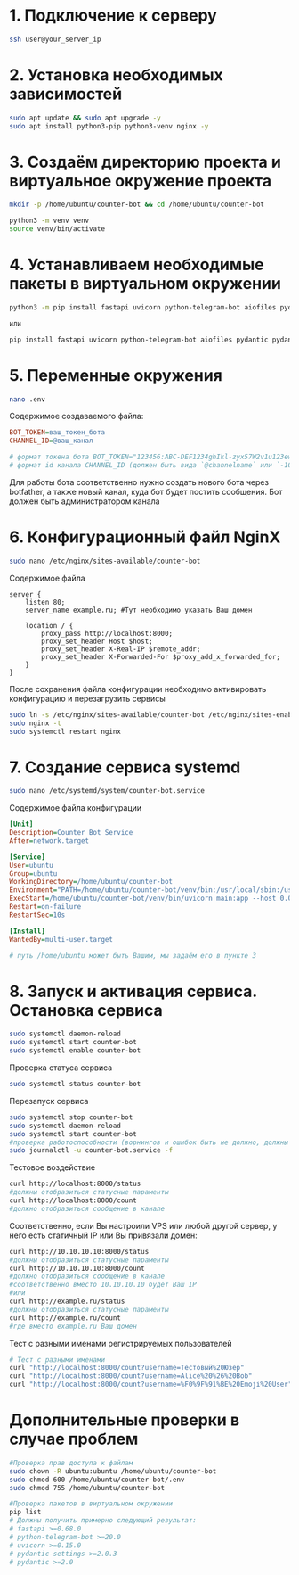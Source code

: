 #  1. Подключение к серверу 

```bash
ssh user@your_server_ip
```


# 2. Установка необходимых зависимостей 

```bash
sudo apt update && sudo apt upgrade -y
sudo apt install python3-pip python3-venv nginx -y
```

# 3. Создаём директорию проекта и виртуальное окружение проекта

```bash
mkdir -p /home/ubuntu/counter-bot && cd /home/ubuntu/counter-bot

python3 -m venv venv
source venv/bin/activate
```

# 4. Устанавливаем необходимые пакеты в виртуальном окружении

```bash
python3 -m pip install fastapi uvicorn python-telegram-bot aiofiles pydantic pydantic-settings

или 

pip install fastapi uvicorn python-telegram-bot aiofiles pydantic pydantic-settings
```

# 5. Переменные окружения

```bash
nano .env
```

Содержимое создаваемого файла:
```ini
BOT_TOKEN=ваш_токен_бота
CHANNEL_ID=@ваш_канал

# формат токена бота BOT_TOKEN="123456:ABC-DEF1234ghIkl-zyx57W2v1u123ew11"
# формат id канала CHANNEL_ID (должен быть вида `@channelname` или `-100123456789`) обязательно с -
```

Для работы бота соответственно нужно создать нового бота через botfather, а также новый канал, куда бот будет постить сообщения. Бот должен быть администратором канала

# 6. Конфигурационный файл NginX

```bash
sudo nano /etc/nginx/sites-available/counter-bot
```
Содержимое файла
```nginx
server {
    listen 80;
    server_name example.ru; #Тут необходимо указать Ваш домен

    location / {
        proxy_pass http://localhost:8000;
        proxy_set_header Host $host;
        proxy_set_header X-Real-IP $remote_addr;
        proxy_set_header X-Forwarded-For $proxy_add_x_forwarded_for;
    }
}
```
После сохранения файла конфигурации необходимо активировать конфигурацию и перезагрузить сервисы
```bash
sudo ln -s /etc/nginx/sites-available/counter-bot /etc/nginx/sites-enabled/
sudo nginx -t
sudo systemctl restart nginx
```
# 7. Создание сервиса systemd
```bash
sudo nano /etc/systemd/system/counter-bot.service
```
Содержимое файла конфигурации
```ini
[Unit]
Description=Counter Bot Service
After=network.target

[Service]
User=ubuntu
Group=ubuntu
WorkingDirectory=/home/ubuntu/counter-bot
Environment="PATH=/home/ubuntu/counter-bot/venv/bin:/usr/local/sbin:/usr/local/bin:/usr/sbin:/usr/bin:/sbin:/bin"
ExecStart=/home/ubuntu/counter-bot/venv/bin/uvicorn main:app --host 0.0.0.0 --port 8000
Restart=on-failure
RestartSec=10s

[Install]
WantedBy=multi-user.target

# путь /home/ubuntu может быть Вашим, мы задаём его в пункте 3
```

# 8. Запуск и активация сервиса. Остановка сервиса
```bash
sudo systemctl daemon-reload
sudo systemctl start counter-bot
sudo systemctl enable counter-bot
```
Проверка статуса сервиса
```bash
sudo systemctl status counter-bot
```


Перезапуск сервиса
```bash
sudo systemctl stop counter-bot
sudo systemctl daemon-reload
sudo systemctl start counter-bot
#проверка работоспособности (ворнингов и ошибок быть не должно, должны быть фрагменты тестовых обращений к боту и каналу)
sudo journalctl -u counter-bot.service -f
```
Тестовое воздействие
```bash
curl http://localhost:8000/status
#должны отобразиться статусные параменты
curl http://localhost:8000/count
#должно отобразиться сообщение в канале
```

Соответственно, если Вы настроили VPS или любой другой сервер, у него есть статичный IP или Вы привязали домен:

```bash
curl http://10.10.10.10:8000/status
#должны отобразиться статусные параменты
curl http://10.10.10.10:8000/count
#должно отобразиться сообщение в канале
#соответственно вместо 10.10.10.10 будет Ваш IP
#или
curl http://example.ru/status
#должны отобразиться статусные параменты
curl http://example.ru/count
#где вместо example.ru Ваш домен 
```
Тест с разными именами регистрируемых пользователей 
```bash
# Тест с разными именами
curl "http://localhost:8000/count?username=Тестовый%20Юзер"
curl "http://localhost:8000/count?username=Alice%20%26%20Bob"
curl "http://localhost:8000/count?username=%F0%9F%91%BE%20Emoji%20User"
```
# Дополнительные проверки в случае проблем

```bash
#Проверка прав доступа к файлам
sudo chown -R ubuntu:ubuntu /home/ubuntu/counter-bot
sudo chmod 600 /home/ubuntu/counter-bot/.env
sudo chmod 755 /home/ubuntu/counter-bot

#Проверка пакетов в виртуальном окружении
pip list
# Должны получить примерно следующий результат:
# fastapi >=0.68.0
# python-telegram-bot >=20.0
# uvicorn >=0.15.0
# pydantic-settings >=2.0.3
# pydantic >=2.0

```

